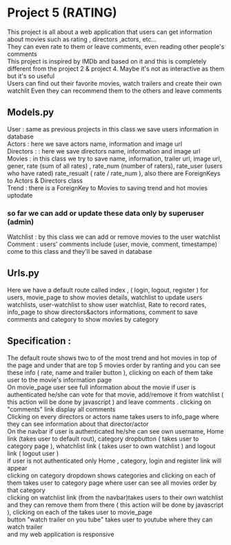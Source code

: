 # Project 5 (RATING)
This project is all about a web application that users can get information about movies such as rating , directors ,actors, etc… <br/>
They can even rate to them or leave comments, even reading other people's comments <br/>
This project is inspired by IMDb and based on it and this is completely different from the project 2 & project 4. Maybe it's not as interactive as them but it's so useful <br/>
Users can find out their favorite movies, watch trailers and create their own watchlit
Even they can recommend them to the others and leave comments <br/>

## Models.py
User : same as previous projects in this class we save users information in database <br/>
Actors : here we save actors name, information and image url <br/>
Directors : : here we save directors name, information and image url <br/>
Movies : in this class we try to save name, information, trailer url, image url, gener,
rate (sum of all rates) , rate_num (number of raters), rate_user (users who have rated)
rate_resualt ( rate / rate_num ), also there are ForeignKeys to Actors & Directors class <br/>
Trend : there is a ForeignKey to Movies to saving trend and hot movies uptodate
### so far we can add or update these data only by superuser (admin)
Watchlist : by this class we can add or remove movies to the user watchlist <br/>
Comment : users' comments include (user, movie, comment, timestampe) come to this class and they'll be saved in database

## Urls.py 
Here we have a default route called index , ( login, logout, register ) for users, movie_page to show movies details, watchlist to update users watchlists, user-watchlist to show user watchlist, 
Rate to record rates, info_page to show directors&actors informations, comment to save comments and category to show movies by category

## Specification :
The default route shows two to of the most trend and hot movies in top of the page and under that are top 5 movies order by ranting and you can see these info ( rate, name and trailer button ), clicking on each of them take user to the movie's information page<br/>
On movie_page user see full information about the movie if user is authenticated he/she can vote for that movie, add/remove it from watchlist ( this action will be done by javascript ) and leave comments . clicking on "comments" link display all comments<br/>
Clicking on every directors or actors name takes users to info_page where they can see information about that director/actor<br/>
On the navbar if user is authenticated he/she can see own username, Home link (takes user to default rout), category dropbutton ( takes user to category page ), whatchlist link ( takes user to own watchlist ) and logout link ( logout user )<br/>
if user is not authenticated only Home , category, login and register link will appear<br/>
clicking on category dropdown shows  categories and clicking on each of them takes user to category page where user can see all movies order by that category <br/>
clicking on watchlist link (from the navbar)takes users to their own watchlist and they can remove them from there ( this action will be done by javascript ), clicking on each of the takes user to movie_page<br/>
button "watch trailer on you tube" takes user to youtube where they can watch trailer <br/> 
and my web application is responsive
